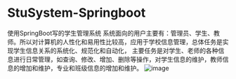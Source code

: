# StuSystem-Springboot
使用SpringBoot写的学生管理系统
系统面向的用户主要有：管理员、学生、教师。所以对计算机的人性化和易用性比较高，应用于学校信息管理，总体任务是实现学生信息关系的系统化、规范化和自动化，
主要任务是对学生、老师的各种信息进行日常管理，如查询、修改、增加、删除等操作，对学生信息的维护，教师信息的增加和维护，专业和班级信息的增加和维护。 
![image](https://github.com/x1y4n/StuSystem-Springboot/assets/108856935/713bedaf-3603-4827-b9f7-e9d51e2648dd)
